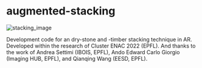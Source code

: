 # augmented-stacking

![stacking_image](./img/augmented_stones_finalShot_v1_watermark.png)

Development code for an dry-stone and -timber stacking technique in AR. Developed within the research of Cluster ENAC 2022 (EPFL). And thanks to the work of Andrea Settimi (IBOIS, EPFL), Ando Edward Carlo Giorgio (Imaging HUB, EPFL), and Qianqing Wang (EESD, EPFL).
